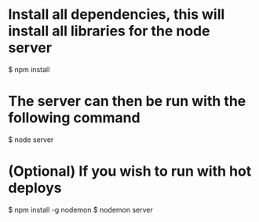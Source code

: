 # Install all dependencies, this will install all libraries for the node server
$ npm install

# The server can then be run with the following command
$ node server

# (Optional) If you wish to run with hot deploys
$ npm install -g nodemon
$ nodemon server

